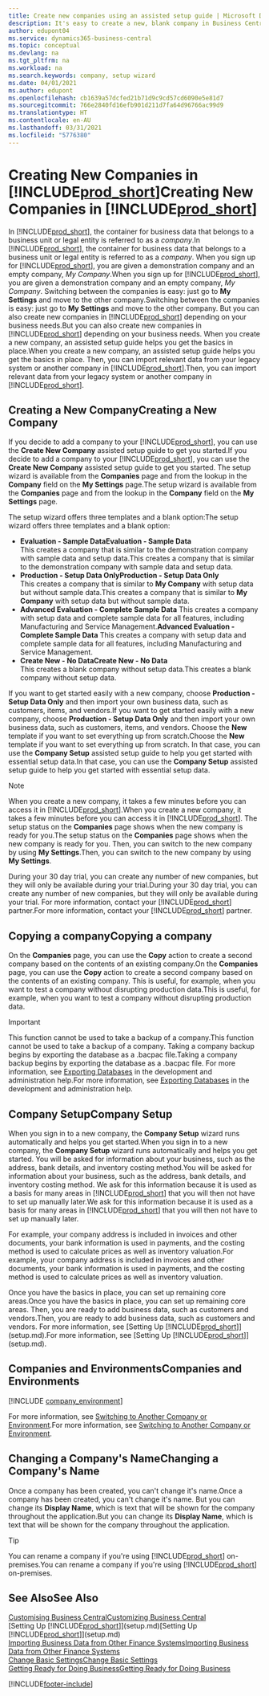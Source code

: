 ```yaml
---
title: Create new companies using an assisted setup guide | Microsoft Docs
description: It's easy to create a new, blank company in Business Central. An assisted setup guide helps you through the steps, and you can import your existing business data.
author: edupont04
ms.service: dynamics365-business-central
ms.topic: conceptual
ms.devlang: na
ms.tgt_pltfrm: na
ms.workload: na
ms.search.keywords: company, setup wizard
ms.date: 04/01/2021
ms.author: edupont
ms.openlocfilehash: cb1639a57dcfed21b71d9c9cd57cd6090e5e81d7
ms.sourcegitcommit: 766e2840fd16efb901d211d7fa64d96766ac99d9
ms.translationtype: HT
ms.contentlocale: en-AU
ms.lasthandoff: 03/31/2021
ms.locfileid: "5776380"
---
```

# <a name="creating-new-companies-in-prod_short"></a><span data-ttu-id="35cd6-104">Creating New Companies in [!INCLUDE[prod_short](includes/prod_short.md)]</span><span class="sxs-lookup"><span data-stu-id="35cd6-104">Creating New Companies in [!INCLUDE[prod_short](includes/prod_short.md)]</span></span>

<span data-ttu-id="35cd6-105">In [!INCLUDE[prod_short](includes/prod_short.md)], the container for business data that belongs to a business unit or legal entity is referred to as a *company*.</span><span class="sxs-lookup"><span data-stu-id="35cd6-105">In [!INCLUDE[prod_short](includes/prod_short.md)], the container for business data that belongs to a business unit or legal entity is referred to as a *company*.</span></span> <span data-ttu-id="35cd6-106">When you sign up for [!INCLUDE[prod_short](includes/prod_short.md)], you are given a demonstration company and an empty company, *My Company*.</span><span class="sxs-lookup"><span data-stu-id="35cd6-106">When you sign up for [!INCLUDE[prod_short](includes/prod_short.md)], you are given a demonstration company and an empty company, *My Company*.</span></span> <span data-ttu-id="35cd6-107">Switching between the companies is easy: just go to **My Settings** and move to the other company.</span><span class="sxs-lookup"><span data-stu-id="35cd6-107">Switching between the companies is easy: just go to **My Settings** and move to the other company.</span></span> <span data-ttu-id="35cd6-108">But you can also create new companies in [!INCLUDE[prod_short](includes/prod_short.md)] depending on your business needs.</span><span class="sxs-lookup"><span data-stu-id="35cd6-108">But you can also create new companies in [!INCLUDE[prod_short](includes/prod_short.md)] depending on your business needs.</span></span> <span data-ttu-id="35cd6-109">When you create a new company, an assisted setup guide helps you get the basics in place.</span><span class="sxs-lookup"><span data-stu-id="35cd6-109">When you create a new company, an assisted setup guide helps you get the basics in place.</span></span> <span data-ttu-id="35cd6-110">Then, you can import relevant data from your legacy system or another company in [!INCLUDE[prod_short](includes/prod_short.md)].</span><span class="sxs-lookup"><span data-stu-id="35cd6-110">Then, you can import relevant data from your legacy system or another company in [!INCLUDE[prod_short](includes/prod_short.md)].</span></span>  

## <a name="creating-a-new-company"></a><span data-ttu-id="35cd6-111">Creating a New Company</span><span class="sxs-lookup"><span data-stu-id="35cd6-111">Creating a New Company</span></span>

<span data-ttu-id="35cd6-112">If you decide to add a company to your [!INCLUDE[prod_short](includes/prod_short.md)], you can use the **Create New Company** assisted setup guide to get you started.</span><span class="sxs-lookup"><span data-stu-id="35cd6-112">If you decide to add a company to your [!INCLUDE[prod_short](includes/prod_short.md)], you can use the **Create New Company** assisted setup guide to get you started.</span></span> <span data-ttu-id="35cd6-113">The setup wizard is available from the **Companies** page and from the lookup in the **Company** field on the **My Settings** page.</span><span class="sxs-lookup"><span data-stu-id="35cd6-113">The setup wizard is available from the **Companies** page and from the lookup in the **Company** field on the **My Settings** page.</span></span>  

<span data-ttu-id="35cd6-114">The setup wizard offers three templates and a blank option:</span><span class="sxs-lookup"><span data-stu-id="35cd6-114">The setup wizard offers three templates and a blank option:</span></span>

- <span data-ttu-id="35cd6-115">**Evaluation - Sample Data**</span><span class="sxs-lookup"><span data-stu-id="35cd6-115">**Evaluation - Sample Data**</span></span>  
    <span data-ttu-id="35cd6-116">This creates a company that is similar to the demonstration company with sample data and setup data.</span><span class="sxs-lookup"><span data-stu-id="35cd6-116">This creates a company that is similar to the demonstration company with sample data and setup data.</span></span>  
- <span data-ttu-id="35cd6-117">**Production - Setup Data Only**</span><span class="sxs-lookup"><span data-stu-id="35cd6-117">**Production - Setup Data Only**</span></span>  
    <span data-ttu-id="35cd6-118">This creates a company that is similar to **My Company** with setup data but without sample data.</span><span class="sxs-lookup"><span data-stu-id="35cd6-118">This creates a company that is similar to **My Company** with setup data but without sample data.</span></span>
- <span data-ttu-id="35cd6-119">**Advanced Evaluation - Complete Sample Data** This creates a company with setup data and complete sample data for all features, including Manufacturing and Service Management.</span><span class="sxs-lookup"><span data-stu-id="35cd6-119">**Advanced Evaluation - Complete Sample Data** This creates a company with setup data and complete sample data for all features, including Manufacturing and Service Management.</span></span>
- <span data-ttu-id="35cd6-120">**Create New - No Data**</span><span class="sxs-lookup"><span data-stu-id="35cd6-120">**Create New - No Data**</span></span>  
    <span data-ttu-id="35cd6-121">This creates a blank company without setup data.</span><span class="sxs-lookup"><span data-stu-id="35cd6-121">This creates a blank company without setup data.</span></span>  

<span data-ttu-id="35cd6-122">If you want to get started easily with a new company, choose **Production - Setup Data Only** and then import your own business data, such as customers, items, and vendors.</span><span class="sxs-lookup"><span data-stu-id="35cd6-122">If you want to get started easily with a new company, choose **Production - Setup Data Only** and then import your own business data, such as customers, items, and vendors.</span></span> <span data-ttu-id="35cd6-123">Choose the **New** template if you want to set everything up from scratch.</span><span class="sxs-lookup"><span data-stu-id="35cd6-123">Choose the **New** template if you want to set everything up from scratch.</span></span> <span data-ttu-id="35cd6-124">In that case, you can use the **Company Setup** assisted setup guide to help you get started with essential setup data.</span><span class="sxs-lookup"><span data-stu-id="35cd6-124">In that case, you can use the **Company Setup** assisted setup guide to help you get started with essential setup data.</span></span>  

> [!NOTE]  
> <span data-ttu-id="35cd6-125">When you create a new company, it takes a few minutes before you can access it in [!INCLUDE[prod_short](includes/prod_short.md)].</span><span class="sxs-lookup"><span data-stu-id="35cd6-125">When you create a new company, it takes a few minutes before you can access it in [!INCLUDE[prod_short](includes/prod_short.md)].</span></span> <span data-ttu-id="35cd6-126">The setup status on the **Companies** page shows when the new company is ready for you.</span><span class="sxs-lookup"><span data-stu-id="35cd6-126">The setup status on the **Companies** page shows when the new company is ready for you.</span></span> <span data-ttu-id="35cd6-127">Then, you can switch to the new company by using **My Settings**.</span><span class="sxs-lookup"><span data-stu-id="35cd6-127">Then, you can switch to the new company by using **My Settings**.</span></span>  

<span data-ttu-id="35cd6-128">During your 30 day trial, you can create any number of new companies, but they will only be available during your trial.</span><span class="sxs-lookup"><span data-stu-id="35cd6-128">During your 30 day trial, you can create any number of new companies, but they will only be available during your trial.</span></span> <span data-ttu-id="35cd6-129">For more information, contact your [!INCLUDE[prod_short](includes/prod_short.md)] partner.</span><span class="sxs-lookup"><span data-stu-id="35cd6-129">For more information, contact your [!INCLUDE[prod_short](includes/prod_short.md)] partner.</span></span>  

## <a name="copying-a-company"></a><span data-ttu-id="35cd6-130">Copying a company</span><span class="sxs-lookup"><span data-stu-id="35cd6-130">Copying a company</span></span>

<span data-ttu-id="35cd6-131">On the **Companies** page, you can use the **Copy** action to create a second company based on the contents of an existing company.</span><span class="sxs-lookup"><span data-stu-id="35cd6-131">On the **Companies** page, you can use the **Copy** action to create a second company based on the contents of an existing company.</span></span> <span data-ttu-id="35cd6-132">This is useful, for example, when you want to test a company without disrupting production data.</span><span class="sxs-lookup"><span data-stu-id="35cd6-132">This is useful, for example, when you want to test a company without disrupting production data.</span></span>

> [!Important]
> <span data-ttu-id="35cd6-133">This function cannot be used to take a backup of a company.</span><span class="sxs-lookup"><span data-stu-id="35cd6-133">This function cannot be used to take a backup of a company.</span></span> <span data-ttu-id="35cd6-134">Taking a company backup begins by exporting the database as a .bacpac file.</span><span class="sxs-lookup"><span data-stu-id="35cd6-134">Taking a company backup begins by exporting the database as a .bacpac file.</span></span> <span data-ttu-id="35cd6-135">For more information, see [Exporting Databases](/dynamics365/business-central/dev-itpro/administration/tenant-admin-center-database-export) in the development and administration help.</span><span class="sxs-lookup"><span data-stu-id="35cd6-135">For more information, see [Exporting Databases](/dynamics365/business-central/dev-itpro/administration/tenant-admin-center-database-export) in the development and administration help.</span></span>

## <a name="company-setup"></a><span data-ttu-id="35cd6-136">Company Setup</span><span class="sxs-lookup"><span data-stu-id="35cd6-136">Company Setup</span></span>

<span data-ttu-id="35cd6-137">When you sign in to a new company, the **Company Setup** wizard runs automatically and helps you get started.</span><span class="sxs-lookup"><span data-stu-id="35cd6-137">When you sign in to a new company, the **Company Setup** wizard runs automatically and helps you get started.</span></span> <span data-ttu-id="35cd6-138">You will be asked for information about your business, such as the address, bank details, and inventory costing method.</span><span class="sxs-lookup"><span data-stu-id="35cd6-138">You will be asked for information about your business, such as the address, bank details, and inventory costing method.</span></span> <span data-ttu-id="35cd6-139">We ask for this information because it is used as a basis for many areas in [!INCLUDE[prod_short](includes/prod_short.md)] that you will then not have to set up manually later.</span><span class="sxs-lookup"><span data-stu-id="35cd6-139">We ask for this information because it is used as a basis for many areas in [!INCLUDE[prod_short](includes/prod_short.md)] that you will then not have to set up manually later.</span></span>  

<span data-ttu-id="35cd6-140">For example, your company address is included in invoices and other documents, your bank information is used in payments, and the costing method is used to calculate prices as well as inventory valuation.</span><span class="sxs-lookup"><span data-stu-id="35cd6-140">For example, your company address is included in invoices and other documents, your bank information is used in payments, and the costing method is used to calculate prices as well as inventory valuation.</span></span>  

<span data-ttu-id="35cd6-141">Once you have the basics in place, you can set up remaining core areas.</span><span class="sxs-lookup"><span data-stu-id="35cd6-141">Once you have the basics in place, you can set up remaining core areas.</span></span> <span data-ttu-id="35cd6-142">Then, you are ready to add business data, such as customers and vendors.</span><span class="sxs-lookup"><span data-stu-id="35cd6-142">Then, you are ready to add business data, such as customers and vendors.</span></span> <span data-ttu-id="35cd6-143">For more information, see [Setting Up [!INCLUDE[prod_short](includes/prod_short.md)]](setup.md).</span><span class="sxs-lookup"><span data-stu-id="35cd6-143">For more information, see [Setting Up [!INCLUDE[prod_short](includes/prod_short.md)]](setup.md).</span></span>  

## <a name="companies-and-environments"></a><span data-ttu-id="35cd6-144">Companies and Environments</span><span class="sxs-lookup"><span data-stu-id="35cd6-144">Companies and Environments</span></span>

[!INCLUDE [company_environment](includes/company_environment.md)]

<span data-ttu-id="35cd6-145">For more information, see [Switching to Another Company or Environment](ui-organization-switch.md).</span><span class="sxs-lookup"><span data-stu-id="35cd6-145">For more information, see [Switching to Another Company or Environment](ui-organization-switch.md).</span></span> 

## <a name="changing-a-companys-name"></a><span data-ttu-id="35cd6-146">Changing a Company's Name</span><span class="sxs-lookup"><span data-stu-id="35cd6-146">Changing a Company's Name</span></span>

<span data-ttu-id="35cd6-147">Once a company has been created, you can't change it's name.</span><span class="sxs-lookup"><span data-stu-id="35cd6-147">Once a company has been created, you can't change it's name.</span></span> <span data-ttu-id="35cd6-148">But you can change its **Display Name**, which is text that will be shown for the company throughout the application.</span><span class="sxs-lookup"><span data-stu-id="35cd6-148">But you can change its **Display Name**, which is text that will be shown for the company throughout the application.</span></span>  

> [!TIP]
> <span data-ttu-id="35cd6-149">You can rename a company if you're using [!INCLUDE[prod_short](includes/prod_short.md)] on-premises.</span><span class="sxs-lookup"><span data-stu-id="35cd6-149">You can rename a company if you're using [!INCLUDE[prod_short](includes/prod_short.md)] on-premises.</span></span>

## <a name="see-also"></a><span data-ttu-id="35cd6-150">See Also</span><span class="sxs-lookup"><span data-stu-id="35cd6-150">See Also</span></span>

[<span data-ttu-id="35cd6-151">Customising Business Central</span><span class="sxs-lookup"><span data-stu-id="35cd6-151">Customizing Business Central</span></span>](ui-customizing-overview.md)  
<span data-ttu-id="35cd6-152">[Setting Up [!INCLUDE[prod_short](includes/prod_short.md)]](setup.md)</span><span class="sxs-lookup"><span data-stu-id="35cd6-152">[Setting Up [!INCLUDE[prod_short](includes/prod_short.md)]](setup.md)</span></span>  
[<span data-ttu-id="35cd6-153">Importing Business Data from Other Finance Systems</span><span class="sxs-lookup"><span data-stu-id="35cd6-153">Importing Business Data from Other Finance Systems</span></span>](across-import-data-configuration-packages.md)  
[<span data-ttu-id="35cd6-154">Change Basic Settings</span><span class="sxs-lookup"><span data-stu-id="35cd6-154">Change Basic Settings</span></span>](ui-change-basic-settings.md)  
[<span data-ttu-id="35cd6-155">Getting Ready for Doing Business</span><span class="sxs-lookup"><span data-stu-id="35cd6-155">Getting Ready for Doing Business</span></span>](ui-get-ready-business.md)  


[!INCLUDE[footer-include](includes/footer-banner.md)]
